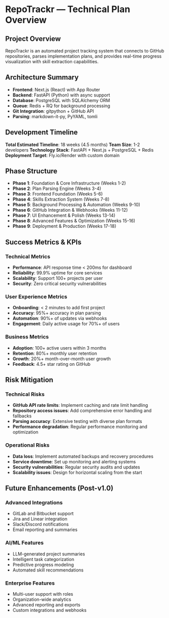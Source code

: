 # RepoTrackr — Technical Plan Overview

## Project Overview
RepoTrackr is an automated project tracking system that connects to GitHub repositories, parses implementation plans, and provides real-time progress visualization with skill extraction capabilities.

## Architecture Summary
- **Frontend**: Next.js (React) with App Router
- **Backend**: FastAPI (Python) with async support
- **Database**: PostgreSQL with SQLAlchemy ORM
- **Queue**: Redis + RQ for background processing
- **Git Integration**: gitpython + GitHub API
- **Parsing**: markdown-it-py, PyYAML, tomli

## Development Timeline
**Total Estimated Timeline**: 18 weeks (4.5 months)
**Team Size**: 1-2 developers
**Technology Stack**: FastAPI + Next.js + PostgreSQL + Redis
**Deployment Target**: Fly.io/Render with custom domain

## Phase Structure
- **Phase 1**: Foundation & Core Infrastructure (Weeks 1-2)
- **Phase 2**: Plan Parsing Engine (Weeks 3-4)
- **Phase 3**: Frontend Foundation (Weeks 5-6)
- **Phase 4**: Skills Extraction System (Weeks 7-8)
- **Phase 5**: Background Processing & Automation (Weeks 9-10)
- **Phase 6**: GitHub Integration & Webhooks (Weeks 11-12)
- **Phase 7**: UI Enhancement & Polish (Weeks 13-14)
- **Phase 8**: Advanced Features & Optimization (Weeks 15-16)
- **Phase 9**: Deployment & Production (Weeks 17-18)

## Success Metrics & KPIs

### Technical Metrics
- **Performance**: API response time < 200ms for dashboard
- **Reliability**: 99.9% uptime for core services
- **Scalability**: Support 100+ projects per user
- **Security**: Zero critical security vulnerabilities

### User Experience Metrics
- **Onboarding**: < 2 minutes to add first project
- **Accuracy**: 95%+ accuracy in plan parsing
- **Automation**: 90%+ of updates via webhooks
- **Engagement**: Daily active usage for 70%+ of users

### Business Metrics
- **Adoption**: 100+ active users within 3 months
- **Retention**: 80%+ monthly user retention
- **Growth**: 20%+ month-over-month user growth
- **Feedback**: 4.5+ star rating on GitHub

## Risk Mitigation

### Technical Risks
- **GitHub API rate limits**: Implement caching and rate limit handling
- **Repository access issues**: Add comprehensive error handling and fallbacks
- **Parsing accuracy**: Extensive testing with diverse plan formats
- **Performance degradation**: Regular performance monitoring and optimization

### Operational Risks
- **Data loss**: Implement automated backups and recovery procedures
- **Service downtime**: Set up monitoring and alerting systems
- **Security vulnerabilities**: Regular security audits and updates
- **Scalability issues**: Design for horizontal scaling from the start

## Future Enhancements (Post-v1.0)

### Advanced Integrations
- GitLab and Bitbucket support
- Jira and Linear integration
- Slack/Discord notifications
- Email reporting and summaries

### AI/ML Features
- LLM-generated project summaries
- Intelligent task categorization
- Predictive progress modeling
- Automated skill recommendations

### Enterprise Features
- Multi-user support with roles
- Organization-wide analytics
- Advanced reporting and exports
- Custom integrations and webhooks
